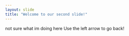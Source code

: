 ```yaml
---
layout: slide
title: "Welcome to our second slide!"
---
```

not sure what im doing here
Use the left arrow to go back!
